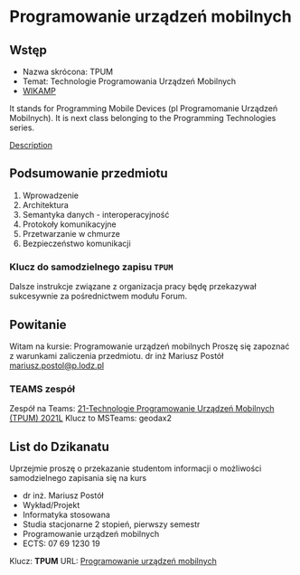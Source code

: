 # Programowanie urządzeń mobilnych

## Wstęp

- Nazwa skrócona: TPUM
- Temat: Technologie Programowania Urządzeń Mobilnych 
- [WIKAMP](https://ftims.edu.p.lodz.pl/course/view.php?id=1816)

It stands for Programming Mobile Devices (pl Programomanie Urządzeń Mobilnych).
It is next class belonging to the Programming Technologies series.

[Description](https://programy.p.lodz.pl/ectslabel-web/przedmiot_3.jsp?l=pl&idPrzedmiotu=172860&pkId=1149&s=1&j=0&w=informatyka%20stosowana&v=3)

## Podsumowanie przedmiotu

1. Wprowadzenie
1. Architektura
1. Semantyka danych - interoperacyjność
1. Protokoły komunikacyjne
1. Przetwarzanie w chmurze
1. Bezpieczeństwo komunikacji

### Klucz do samodzielnego zapisu `TPUM`

Dalsze instrukcje związane z organizacja pracy będę przekazywał sukcesywnie za pośrednictwem modułu Forum.

## Powitanie

Witam na kursie:
Programowanie urządzeń mobilnych
Proszę się zapoznać z warunkami zaliczenia przedmiotu.
dr inż Mariusz Postół
mariusz.postol@p.lodz.pl

### TEAMS zespół

Zespół na Teams: [21-Technologie Programowanie Urządzeń Mobilnych (TPUM) 2021L](https://teams.microsoft.com/l/team/19%3a7b33b22e3cd846559f8191aa5045ef0a%40thread.tacv2/conversations?groupId=c33fd2c9-38c6-4b78-998e-55a84598e90c&tenantId=67ea5955-9b5c-4693-a8f9-960f2a3b49bb)
Klucz to MSTeams: geodax2

## List do Dzikanatu

Uprzejmie proszę o przekazanie studentom informacji o możliwości samodzielnego zapisania się na kurs

- dr inż. Mariusz Postół
- Wykład/Projekt
- Informatyka stosowana
- Studia stacjonarne 2 stopień, pierwszy semestr
- Programowanie urządzeń mobilnych
- ECTS: 07 69 1230 19

Klucz: **TPUM**
URL: [Programowanie urządzeń mobilnych](https://ftims.edu.p.lodz.pl/course/search.php?q=TPUM&areaids=core_course-course)
